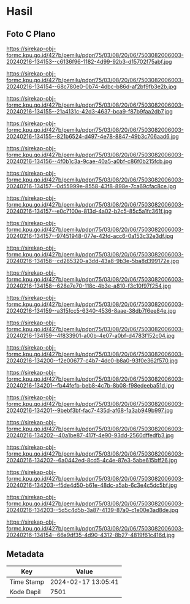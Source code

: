 # Hasil

## Foto C Plano

https://sirekap-obj-formc.kpu.go.id/427b/pemilu/pdpr/75/03/08/20/06/7503082006003-20240216-134153--c6136f96-1182-4d99-92b3-d15702f75abf.jpg

https://sirekap-obj-formc.kpu.go.id/427b/pemilu/pdpr/75/03/08/20/06/7503082006003-20240216-134154--68c780e0-0b74-4dbc-b86d-af2bf9fb3e2b.jpg

https://sirekap-obj-formc.kpu.go.id/427b/pemilu/pdpr/75/03/08/20/06/7503082006003-20240216-134155--21a4131c-42d3-4637-bca9-f87b9faa2db7.jpg

https://sirekap-obj-formc.kpu.go.id/427b/pemilu/pdpr/75/03/08/20/06/7503082006003-20240216-134155--821b6524-d497-4e78-8847-49b3c706aad6.jpg

https://sirekap-obj-formc.kpu.go.id/427b/pemilu/pdpr/75/03/08/20/06/7503082006003-20240216-134156--4f0b1c3a-9cae-40a5-a0bf-c86f0b215fcb.jpg

https://sirekap-obj-formc.kpu.go.id/427b/pemilu/pdpr/75/03/08/20/06/7503082006003-20240216-134157--0d55999e-8558-43f8-898e-7ca69cfac8ce.jpg

https://sirekap-obj-formc.kpu.go.id/427b/pemilu/pdpr/75/03/08/20/06/7503082006003-20240216-134157--e0c7100e-813d-4a02-b2c5-85c5a1fc361f.jpg

https://sirekap-obj-formc.kpu.go.id/427b/pemilu/pdpr/75/03/08/20/06/7503082006003-20240216-134157--97451948-077e-42fd-acc6-0a153c32e3df.jpg

https://sirekap-obj-formc.kpu.go.id/427b/pemilu/pdpr/75/03/08/20/06/7503082006003-20240216-134158--cd285320-a3dd-43a8-9b3e-5ba8d399172e.jpg

https://sirekap-obj-formc.kpu.go.id/427b/pemilu/pdpr/75/03/08/20/06/7503082006003-20240216-134158--628e7e70-118c-4b3e-a810-f3c10f97f254.jpg

https://sirekap-obj-formc.kpu.go.id/427b/pemilu/pdpr/75/03/08/20/06/7503082006003-20240216-134159--a315fcc5-6340-4536-8aae-38db7f6ee84e.jpg

https://sirekap-obj-formc.kpu.go.id/427b/pemilu/pdpr/75/03/08/20/06/7503082006003-20240216-134159--4f833901-a00b-4e07-a0bf-d4783f152c04.jpg

https://sirekap-obj-formc.kpu.go.id/427b/pemilu/pdpr/75/03/08/20/06/7503082006003-20240216-134200--f2e00677-c4b7-4dc0-b8a0-93f0e362f570.jpg

https://sirekap-obj-formc.kpu.go.id/427b/pemilu/pdpr/75/03/08/20/06/7503082006003-20240216-134201--fb44fefb-beb8-4c7b-8b08-f98edeeba51d.jpg

https://sirekap-obj-formc.kpu.go.id/427b/pemilu/pdpr/75/03/08/20/06/7503082006003-20240216-134201--9bebf3bf-fac7-435d-af68-1a3ab949b997.jpg

https://sirekap-obj-formc.kpu.go.id/427b/pemilu/pdpr/75/03/08/20/06/7503082006003-20240216-134202--40a1be87-417f-4e90-93dd-2560dffedfb3.jpg

https://sirekap-obj-formc.kpu.go.id/427b/pemilu/pdpr/75/03/08/20/06/7503082006003-20240216-134202--6a0442ed-8cd5-4c4e-87e3-5abe615bff26.jpg

https://sirekap-obj-formc.kpu.go.id/427b/pemilu/pdpr/75/03/08/20/06/7503082006003-20240216-134203--f5de4d50-b61e-48dc-a5ab-6c3e4c5dc5bf.jpg

https://sirekap-obj-formc.kpu.go.id/427b/pemilu/pdpr/75/03/08/20/06/7503082006003-20240216-134203--5d5c4d5b-3a87-4139-87a0-c1e00e3ad8de.jpg

https://sirekap-obj-formc.kpu.go.id/427b/pemilu/pdpr/75/03/08/20/06/7503082006003-20240216-134154--66a9df35-4d90-4312-8b27-4819f61c416d.jpg


## Metadata

| Key        | Value               |
| ---------- | ------------------- |
| Time Stamp | 2024-02-17 13:05:41 |
| Kode Dapil | 7501                |



